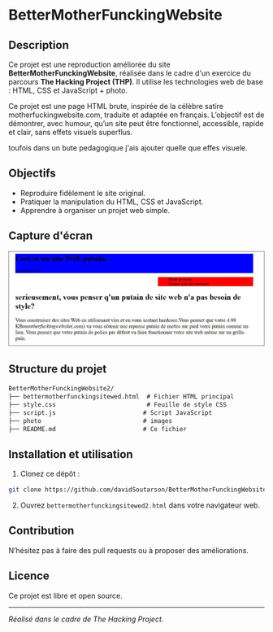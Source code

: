 # BetterMotherFunckingWebsite

## Description

Ce projet est une reproduction améliorée du site **BetterMotherFunckingWebsite**, réalisée dans le cadre d'un exercice du parcours **The Hacking Project (THP)**. Il utilise les technologies web de base : HTML, CSS et JavaScript + photo.

Ce projet est une page HTML brute, inspirée de la célèbre satire motherfuckingwebsite.com, traduite et adaptée en français.
L’objectif est de démontrer, avec humour, qu’un site peut être fonctionnel, accessible, rapide et clair, sans effets visuels superflus.

toufois dans un bute pedagogique j'ais ajouter quelle que effes visuele.

## Objectifs

- Reproduire fidèlement le site original.
- Pratiquer la manipulation du HTML, CSS et JavaScript.
- Apprendre à organiser un projet web simple.

## Capture d'écran

![Capture du site BetterMotherFunckingWebsite](photo/imageTuto.jpg)

## Structure du projet

```
BetterMotherFunckingWebsite2/
├── bettermotherfunckingsitewed.html  # Fichier HTML principal
├── style.css                         # Feuille de style CSS
├── script.js                        # Script JavaScript
├── photo                            # images
├── README.md                        # Ce fichier
```

## Installation et utilisation

1. Clonez ce dépôt :

```bash
git clone https://github.com/davidSoutarson/BetterMotherFunckingWebsite2.git
```

2. Ouvrez `bettermotherfunckingsitewed2.html` dans votre navigateur web.

## Contribution

N’hésitez pas à faire des pull requests ou à proposer des améliorations.

## Licence

Ce projet est libre et open source.

---

_Réalisé dans le cadre de The Hacking Project._
